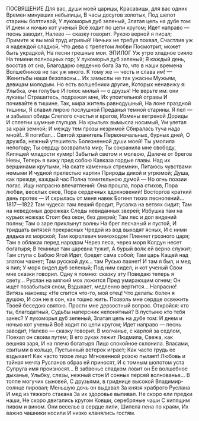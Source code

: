 ПОСВЯЩЕНИЕ
Для вас, души моей царицы,
Красавицы, для вас одних
Времен минувших небылицы,
В часы досугов золотых,
Под шепот старины болтливой,
У лукоморья дуб зеленый,
Златая цепь на дубе том:
И днем и ночью кот ученый
Всё ходит по цепи кругом;
Идет направо — песнь заводит,
Налево — сказку говорит.
Рукою верной я писал;
Примите ж вы мой труд игривый!
Ничьих не требуя похвал,
Счастлив уж я надеждой сладкой,
Что дева с трепетом любви
Посмотрит, может быть украдкой,
На песни грешные мои.
ЭПИЛОГ
Уж утро хладное сияло
На темени полнощных гор;
У лукоморья дуб зеленый;
Я каждый день, восстав от сна,
Благодарю сердечно бога
За то, что в наши времена
Волшебников не так уж много.
К тому же — честь и слава им! —
Женитьбы наши безопасны...
Их замыслы не так ужасны
Мужьям, девицам молодым.
Но есть волшебники другие,
Которых ненавижу я:
Улыбка, очи голубые
И голос милый — о друзья!
Не верьте им: они лукавы!
Страшитесь, подражая мне,
Их упоительной отравы
И почивайте в тишине.
Так, мира житель равнодушный,
На лоне праздной тишины,
Я славил лирою послушной
Преданья темной старины.
Я пел — и забывал обиды
Слепого счастья и врагов,
Измены ветреной Дориды
И сплетни шумные глупцов.
На крыльях вымысла носимый,
Ум улетал за край земной;
И между тем грозы незримой
Сбиралась туча надо мной!..
Я погибал... Святой хранитель
Первоначальных, бурных дней,
О дружба, нежный утешитель
Болезненной души моей!
Ты умолила непогоду;
Ты сердцу возвратила мир;
Ты сохранила мне свободу,
Кипящей младости кумир!
Забытый светом и молвою,
Далече от брегов Невы,
Теперь я вижу пред собою
Кавказа гордые главы.
Над их вершинами крутыми,
На скате каменных стремнин,
Питаюсь чувствами немыми
И чудной прелестью картин
Природы дикой и угрюмой;
Душа, как прежде, каждый час
Полна томительною думой —
Но огнь поэзии погас.
Ищу напрасно впечатлений:
Она прошла, пора стихов,
Пора любви, веселых снов,
Пора сердечных вдохновений!
Восторгов краткий день протек —
И скрылась от меня навек
Богиня тихих песнопений...
1817—1822
Там чудеса: там леший бродит,
Русалка на ветвях сидит;
Там на неведомых дорожках
Следы невиданных зверей;
Избушка там на курьих ножках
Стоит без окон, без дверей;
Там лес и дол видений полны;
Там о заре прихлынут волны
На брег песчаный и пустой,
И тридцать витязей прекрасных
Чредой из вод выходят ясных,
И с ними дядька их морской;
Там королевич мимоходом
Пленяет грозного царя;
Там в облаках перед народом
Через леса, через моря
Колдун несет богатыря;
В темнице там царевна тужит,
А бурый волк ей верно служит;
Там ступа с Бабою Ягой
Идет, бредет сама собой;
Там царь Кащей над златом чахнет;
Там русской дух... там Русью пахнет!
И там я был, и мед я пил;
У моря видел дуб зеленый;
Под ним сидел, и кот ученый
Свои мне сказки говорил.
Одну я помню: сказку эту
Поведаю теперь я свету...
Руслан на мягкий мох ложится
Пред умирающим огнем;
Он ищет позабыться сном,
Вздыхает, медленно вертится...
Напрасно! Витязь наконец:
«Не спится что-то, мой отец!
Что делать: болен я душою,
И сон не в сон, как тошно жить.
Позволь мне сердце освежить
Твоей беседою святою.
Прости мне дерзостный вопрос.
Откройся: кто ты, благодатный,
Судьбы наперсник непонятный?
В пустыню кто тебя занес?
У лукоморья дуб зеленый,
Златая цепь на дубе том:
И днем и ночью кот ученый
Всё ходит по цепи кругом;
Идет направо — песнь заводит,
Налево — сказку говорит.
В молчанье, с карлой за седлом,
Поехал он своим путем;
В его руках лежит Людмила,
Свежа, как вешняя заря,
И на плечо богатыря
Лицо спокойное склонила.
Власами, свитыми в кольцо,
Пустынный ветерок играет;
Как часто грудь ее вздыхает!
Как часто тихое лицо
Мгновенной розою пылает!
Любовь и тайная мечта
Русланов образ ей приносят,
И с томным шопотом уста
Супруга имя произносят...
В забвенье сладком ловит он
Ее волшебное дыханье,
Улыбку, слезы, нежный стон
И сонных персей волнованье...
В толпе могучих сыновей,
С друзьями, в гриднице высокой
Владимир-солнце пировал;
Меньшую дочь он выдавал
За князя храброго Руслана
И мед из тяжкого стакана
За их здоровье выпивал.
Не скоро ели предки наши,
Не скоро двигались кругом
Ковши, серебряные чаши
С кипящим пивом и вином.
Они веселье в сердце лили,
Шипела пена по краям,
Их важно чашники носили
И низко кланялись гостям.
